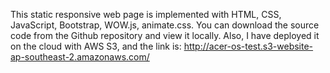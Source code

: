 This static responsive web page is implemented with HTML, CSS, JavaScript, Bootstrap, WOW.js, animate.css.
You can download the source code from the Github repository and view it locally.
Also, I have deployed it on the cloud with AWS S3, and the link is:
http://acer-os-test.s3-website-ap-southeast-2.amazonaws.com/